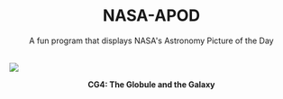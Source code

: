 <div align="center">
  <h1>
    NASA-APOD
  </h1>
</div>
  
<div align="center">
  A fun program that displays NASA's Astronomy Picture of the Day
</div>

<br>

![](https://apod.nasa.gov/apod/image/2301/cg4_selby_5430.jpg)

<p align = "center">
  <b>CG4: The Globule and the Galaxy</b>
</p>

